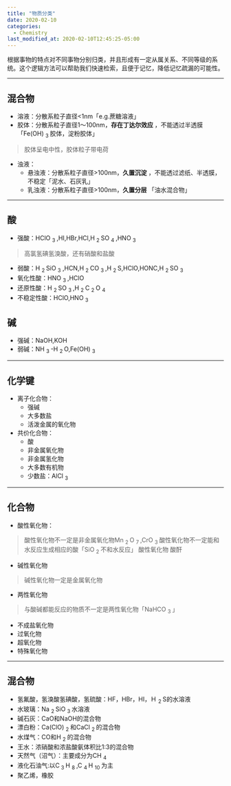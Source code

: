 ```yaml
---
title: "物质分类"
date: 2020-02-10
categories:
  - Chemistry
last_modified_at: 2020-02-10T12:45:25-05:00
---
```


根据事物的特点对不同事物分别归类，并且形成有一定从属关系、不同等级的系统。这个逻辑方法可以帮助我们快速检索，且便于记忆，降低记忆疏漏的可能性。

***

## 混合物

* 溶液：分散系粒子直径<1nm「e.g.蔗糖溶液」
* 胶体：分散系粒子直径1～100nm，**存在丁达尔效应**  ，不能透过半透膜「Fe(OH) <sub> 3 </sub> 胶体，淀粉胶体」
>胶体呈电中性，胶体粒子带电荷
* 浊液：
    * 悬浊液：分散系粒子直径>100nm，**久置沉淀** ，不能透过滤纸、半透膜，不稳定「泥水、石灰乳」
    * 乳浊液：分散系粒子直径>100nm，**久置分层** 「油水混合物」

***

## 酸
* 强酸：HClO <sub> 3 </sub> ,HI,HBr,HCl,H <sub> 2 </sub> SO <sub> 4 </sub> ,HNO <sub> 3 </sub> 
> 高氯氢碘氢溴酸，还有硝酸和盐酸
* 弱酸：H <sub> 2 </sub> SiO <sub> 3</sub> ,HCN,H <sub> 2 </sub> CO <sub> 3 </sub> ,H <sub> 2 </sub> S,HClO,HONC,H <sub> 2 </sub> SO <sub> 3 </sub>
* 氧化性酸：HNO <sub> 3 </sub> ,HClO
* 还原性酸：H <sub> 2 </sub> SO <sub> 3 </sub> ,H <sub> 2 </sub> C <sub> 2 </sub> O <sub> 4 </sub>
* 不稳定性酸：HClO,HNO <sub> 3 </sub>

##  碱
* 强碱：NaOH,KOH
* 弱碱：NH <sub> 3 </sub> -H <sub> 2 </sub> O,Fe(OH) <sub> 3 </sub>

***

## 化学键 
* 离子化合物：
    * 强碱
    * 大多数盐
    * 活泼金属的氧化物
* 共价化合物：
    * 酸
    * 非金属氧化物
    * 非金属氢化物
    * 大多数有机物
    * 少数盐：AlCl <sub> 3 </sub>

*** 
  
## 化合物
* 酸性氧化物：
>  酸性氧化物不一定是非金属氧化物Mn <sub> 2 </sub> O <sub> 7 </sub> ,CrO <sub> 3 </sub>
>  酸性氧化物不一定能和水反应生成相应的酸「SiO <sub> 2 </sub> 不和水反应」
>  酸性氧化物 </subset> 酸酐
* 碱性氧化物
> 碱性氧化物一定是金属氧化物
* 两性氧化物
>  与酸碱都能反应的物质不一定是两性氧化物「NaHCO <sub> 3 </sub> 」 
* 不成盐氧化物
* 过氧化物
* 超氧化物
* 特殊氧化物

***

## 混合物
* 氢氟酸，氢溴酸氢碘酸，氢硫酸：HF，HBr，HI，Ｈ <sub> 2 </sub> S的水溶液
* 水玻璃：Na <sub> 2 </sub> SiO <sub> 3 </sub> 水溶液
* 碱石灰：CaO和NaOH的混合物
* 漂白粉：Ca(ClO) <sub> 2 </sub> 和CaCl <sub> 2 </sub> 的混合物
* 水煤气：CO和H <sub> 2 </sub> 的混合物
* 王水：浓硝酸和浓盐酸氨体积比1:3的混合物
* 天然气（沼气）：主要成分为CH <sub> 4 </sub>
* 液化石油气:以C<sub> 3 </sub> H <sub> 8 </sub>,C <sub> 4 </sub> H <sub> 10 </sub>为主
* 聚乙烯，橡胶
